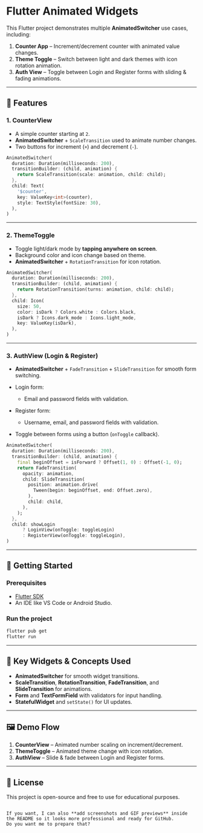 
# Flutter Animated Widgets

This Flutter project demonstrates multiple **AnimatedSwitcher** use cases, including:

1. **Counter App** – Increment/decrement counter with animated value changes.
2. **Theme Toggle** – Switch between light and dark themes with icon rotation animation.
3. **Auth View** – Toggle between Login and Register forms with sliding & fading animations.

---

## 📂 Features

### 1. CounterView

- A simple counter starting at `2`.
- **AnimatedSwitcher** + `ScaleTransition` used to animate number changes.
- Two buttons for increment (`+`) and decrement (`-`).

```dart
AnimatedSwitcher(
  duration: Duration(milliseconds: 200),
  transitionBuilder: (child, animation) {
    return ScaleTransition(scale: animation, child: child);
  },
  child: Text(
    '$counter',
    key: ValueKey<int>(counter),
    style: TextStyle(fontSize: 30),
  ),
)
````

---

### 2. ThemeToggle

- Toggle light/dark mode by **tapping anywhere on screen**.
- Background color and icon change based on theme.
- **AnimatedSwitcher** + `RotationTransition` for icon rotation.

```dart
AnimatedSwitcher(
  duration: Duration(milliseconds: 200),
  transitionBuilder: (child, animation) {
    return RotationTransition(turns: animation, child: child);
  },
  child: Icon(
    size: 50,
    color: isDark ? Colors.white : Colors.black,
    isDark ? Icons.dark_mode : Icons.light_mode,
    key: ValueKey(isDark),
  ),
)
```

---

### 3. AuthView (Login & Register)

- **AnimatedSwitcher** + `FadeTransition` + `SlideTransition` for smooth form switching.
- Login form:

  - Email and password fields with validation.
- Register form:

  - Username, email, and password fields with validation.
- Toggle between forms using a button (`onToggle` callback).

```dart
AnimatedSwitcher(
  duration: Duration(milliseconds: 200),
  transitionBuilder: (child, animation) {
    final beginOffset = isForward ? Offset(1, 0) : Offset(-1, 0);
    return FadeTransition(
      opacity: animation,
      child: SlideTransition(
        position: animation.drive(
          Tween(begin: beginOffset, end: Offset.zero),
        ),
        child: child,
      ),
    );
  },
  child: showLogin
      ? LoginView(onToggle: toggleLogin)
      : RegisterView(onToggle: toggleLogin),
)
```

---

## 🚀 Getting Started

### Prerequisites

- [Flutter SDK](https://flutter.dev/docs/get-started/install)
- An IDE like VS Code or Android Studio.

### Run the project

```bash
flutter pub get
flutter run
```

---

## 📌 Key Widgets & Concepts Used

- **AnimatedSwitcher** for smooth widget transitions.
- **ScaleTransition**, **RotationTransition**, **FadeTransition**, and **SlideTransition** for animations.
- **Form** and **TextFormField** with validators for input handling.
- **StatefulWidget** and `setState()` for UI updates.

---

## 🖼 Demo Flow

1. **CounterView** – Animated number scaling on increment/decrement.
2. **ThemeToggle** – Animated theme change with icon rotation.
3. **AuthView** – Slide & fade between Login and Register forms.

---

## 📄 License

This project is open-source and free to use for educational purposes.

```

If you want, I can also **add screenshots and GIF previews** inside the README so it looks more professional and ready for GitHub.  
Do you want me to prepare that?
```
